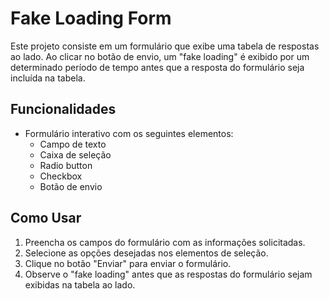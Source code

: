 # Fake Loading Form

Este projeto consiste em um formulário que exibe uma tabela de respostas ao lado. Ao clicar no botão de envio, um "fake loading" é exibido por um determinado período de tempo antes que a resposta do formulário seja incluída na tabela.

## Funcionalidades

- Formulário interativo com os seguintes elementos:
  - Campo de texto
  - Caixa de seleção
  - Radio button
  - Checkbox
  - Botão de envio

## Como Usar

1. Preencha os campos do formulário com as informações solicitadas.
2. Selecione as opções desejadas nos elementos de seleção.
3. Clique no botão "Enviar" para enviar o formulário.
4. Observe o "fake loading" antes que as respostas do formulário sejam exibidas na tabela ao lado.


